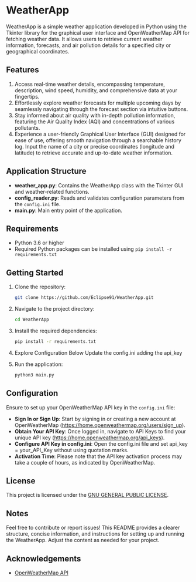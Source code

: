 # WeatherApp

WeatherApp is a simple weather application developed in Python using the Tkinter library for the graphical user interface and OpenWeatherMap API for fetching weather data. It allows users to retrieve current weather information, forecasts, and air pollution details for a specified city or geographical coordinates.

## Features

1. Access real-time weather details, encompassing temperature, description, wind speed, humidity, and comprehensive data at your fingertips.
2. Effortlessly explore weather forecasts for multiple upcoming days by seamlessly navigating through the forecast section via intuitive buttons.
3. Stay informed about air quality with in-depth pollution information, featuring the Air Quality Index (AQI) and concentrations of various pollutants.
4. Experience a user-friendly Graphical User Interface (GUI) designed for ease of use, offering smooth navigation through a searchable history log. Input the name of a city or precise coordinates (longitude and latitude) to retrieve accurate and up-to-date weather information.

## Application Structure

- **weather_app.py**: Contains the WeatherApp class with the Tkinter GUI and weather-related functions.
- **config_reader.py**: Reads and validates configuration parameters from the `config.ini` file.
- **main.py**: Main entry point of the application.

## Requirements

- Python 3.6 or higher
- Required Python packages can be installed using `pip install -r requirements.txt`

## Getting Started

1. Clone the repository:

   ```bash
   git clone https://github.com/Eclipse91/WeatherApp.git
   ```

2. Navigate to the project directory:

   ```bash
   cd WeatherApp
   ```

3. Install the required dependencies:

   ```bash
   pip install -r requirements.txt
   ```

4. Explore Configuration Below Update the config.ini adding the api_key
   


5. Run the application:

   ```bash
   python3 main.py
   ```

## Configuration

Ensure to set up your OpenWeatherMap API key in the `config.ini` file:
- **Sign In or Sign Up**: Start by signing in or creating a new account at OpenWeatherMap (https://home.openweathermap.org/users/sign_up).
- **Obtain Your API Key**: Once logged in, navigate to API Keys to find your unique API key (https://home.openweathermap.org/api_keys).
- **Configure API Key in config.ini**: Open the config.ini file and set api_key = your_API_Key without using quotation marks.
- **Activation Time**: Please note that the API key activation process may take a couple of hours, as indicated by OpenWeatherMap.

## License

This project is licensed under the [GNU GENERAL PUBLIC LICENSE](LICENSE).

## Notes

Feel free to contribute or report issues!
This README provides a clearer structure, concise information, and instructions for setting up and running the WeatherApp. Adjust the content as needed for your project.

## Acknowledgements

- [OpenWeatherMap API](https://openweathermap.org/api)
